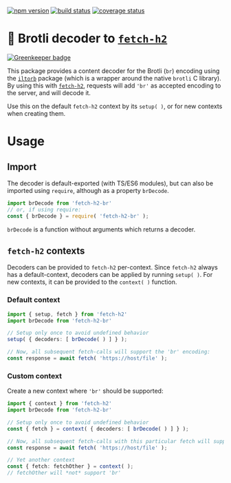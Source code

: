 [![npm version][npm-image]][npm-url]
[![build status][travis-image]][travis-url]
[![coverage status][coverage-image]][coverage-url]

# 🥐  Brotli decoder to [`fetch-h2`](https://www.npmjs.com/package/fetch-h2)

[![Greenkeeper badge](https://badges.greenkeeper.io/grantila/fetch-h2-br.svg)](https://greenkeeper.io/)

This package provides a content decoder for the Brotli (`br`) encoding using the [`iltorb`](https://www.npmjs.com/package/iltorb) package (which is a wrapper around the native `brotli` C library). By using this with [`fetch-h2`](https://www.npmjs.com/package/fetch-h2), requests will add `'br'` as accepted encoding to the server, and will decode it.

Use this on the default `fetch-h2` context by its `setup( )`, or for new contexts when creating them.

# Usage

## Import

The decoder is default-exported (with TS/ES6 modules), but can also be imported using `require`, although as a property `brDecode`.

```ts
import brDecode from 'fetch-h2-br'
// or, if using require:
const { brDecode } = require( 'fetch-h2-br' );
```

`brDecode` is a function without arguments which returns a decoder.

## `fetch-h2` contexts

Decoders can be provided to `fetch-h2` per-context. Since `fetch-h2` always has a default-context, decoders can be applied by running `setup( )`. For new contexts, it can be provided to the `context( )` function.

### Default context

```ts
import { setup, fetch } from 'fetch-h2'
import brDecode from 'fetch-h2-br'

// Setup only once to avoid undefined behavior
setup( { decoders: [ brDecode( ) ] } );

// Now, all subsequent fetch-calls will support the 'br' encoding:
const response = await fetch( 'https://host/file' );
```

### Custom context

Create a new context where `'br'` should be supported:

```ts
import { context } from 'fetch-h2'
import brDecode from 'fetch-h2-br'

// Setup only once to avoid undefined behavior
const { fetch } = context( { decoders: [ brDecode( ) ] } );

// Now, all subsequent fetch-calls with this particular fetch will support the 'br' encoding:
const response = await fetch( 'https://host/file' );

// Yet another context
const { fetch: fetchOther } = context( );
// fetchOther will *not* support 'br'
```

[npm-image]: https://img.shields.io/npm/v/fetch-h2-br.svg
[npm-url]: https://npmjs.org/package/fetch-h2-br
[travis-image]: https://img.shields.io/travis/grantila/fetch-h2-br.svg
[travis-url]: https://travis-ci.org/grantila/fetch-h2-br
[coverage-image]: https://coveralls.io/repos/github/grantila/fetch-h2-br/badge.svg?branch=master
[coverage-url]: https://coveralls.io/github/grantila/fetch-h2-br?branch=master
